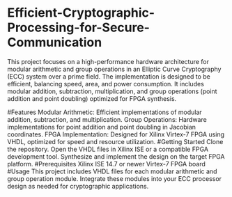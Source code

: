 # Efficient-Cryptographic-Processing-for-Secure-Communication
This project focuses on a high-performance hardware architecture for modular arithmetic and group operations in an Elliptic Curve Cryptography (ECC) system over a prime field. The implementation is designed to be efficient, balancing speed, area, and power consumption. It includes modular addition, subtraction, multiplication, and group operations (point addition and point doubling) optimized for FPGA synthesis.

#Features
Modular Arithmetic: Efficient implementations of modular addition, subtraction, and multiplication.
Group Operations: Hardware implementations for point addition and point doubling in Jacobian coordinates.
FPGA Implementation: Designed for Xilinx Virtex-7 FPGA using VHDL, optimized for speed and resource utilization.
#Getting Started
Clone the repository.
Open the VHDL files in Xilinx ISE or a compatible FPGA development tool.
Synthesize and implement the design on the target FPGA platform.
#Prerequisites
Xilinx ISE 14.7 or newer
Virtex-7 FPGA board
#Usage
This project includes VHDL files for each modular arithmetic and group operation module. Integrate these modules into your ECC processor design as needed for cryptographic applications.
